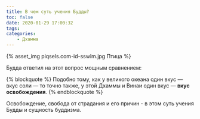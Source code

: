 ```yaml
---
title: В чем суть учения Будды?
toc: false
date: 2020-01-29 17:00:32
tags:
categories:
	- Дхамма
---
```


{% asset_img piqsels.com-id-sswlm.jpg Птица %}

Будда ответил на этот вопрос мощным сравнением:

{% blockquote %}
Подобно тому, как у великого океана один вкус — вкус соли — то точно также, у этой Дхаммы и Винаи один вкус — **вкус освобождения**. 
{% endblockquote %}

Освобождение, свобода от страдания и его причин - в этом суть учения Будды и сущность буддизма.